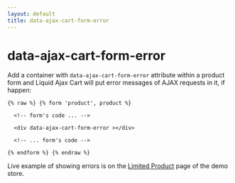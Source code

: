 ```yaml
---
layout: default
title: data-ajax-cart-form-error
---
```


# data-ajax-cart-form-error

Add a container with `data-ajax-cart-form-error` attribute within a product form and Liquid Ajax Cart will put error messages of AJAX requests in it, if happen:


```liquid 
{% raw %} {% form 'product', product %}

  <!-- form's code ... -->

  <div data-ajax-cart-form-error ></div>
  
  <!-- ... form's code -->
  
{% endform %} {% endraw %} 
```


Live example of showing errors is on the [Limited Product](https://liquid-ajax-cart.myshopify.com/products/limited-product) page of the demo store.
